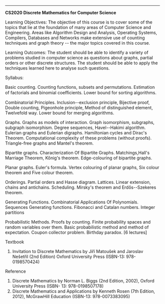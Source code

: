 ---
**CS2020 Discrete Mathematics for Computer Science**

Learning Objectives: The objective of this course is to cover some of
the topics that lie at the foundation of many areas of Computer Science
and Engineering. Areas like Algorithm Design and Analysis, Operating
Systems, Compilers, Databases and Networks make extensive use of
counting techniques and graph theory \-- the major topics covered in
this course.

Learning Outcomes: The student should be able to identify a variety of
problems studied in computer science as questions about graphs, partial
orders or other discrete structures. The student should be able to apply
the techniques learned here to analyse such questions.

Syllabus:

Basic counting. Counting functions, subsets and permutations. Estimation
of factorials and binomial coeﬃcients. Lower bound for sorting
algorithms.

Combinatorial Principles. Inclusion--exclusion principle, Bijective
proof, Double counting, Pigeonhole principle, Method of distinguished
element, Twelvefold way. Lower bound for merging algorithms.

Graphs. Graphs as models of interaction. Graph isomorphism, subgraphs,
subgraph isomorphism. Degree sequences, Havel--Hakimi algorithm.
Eulerian graphs and Eulerian digraphs. Hamiltonian cycles and Dirac\'s
Theorem. Computational complexity of these problems (without proofs).
Triangle-free graphs and Mantel's theorem.

Bipartite graphs. Characterization Of Bipartite Graphs.
Matchings,Hall\'s Marriage Theorem, Kőnig's theorem. Edge-colouring of
bipartite graphs.

Planar graphs. Euler's formula. Vertex colouring of planar graphs, Six
colour theorem and Five colour theorem.

Orderings. Partial orders and Hasse diagram. Lattices. Linear extension,
chains and antichains. Scheduling. Mirsky's theorem and Erdős--Szekeres
theorem.

Generating Functions. Combinatorial Applications Of Polynomials.
Sequences Generating functions. Fibonacci and Catalan numbers. Integer
partitions

Probabilistic Methods. Proofs by counting. Finite probability spaces and
random variables over them. Basic probabilistic method and method of
expectation. Coupon collector problem. Birthday paradox. \[6 lectures\]

Textbook

1.  Invitation to Discrete Mathematics by Jiří Matoušek and Jaroslav
    Nešetřil (2nd Edition) Oxford University Press (ISBN-13:
    978-0198570424)

Reference

1.  Discrete Mathematics by Norman L. Biggs (2nd Edition, 2002), Oxford
    University Press (ISBN- 13: 978-0198507178)
2.  Discrete Mathematics and Applications by Kenneth Rosen (7th Edition,
    2012), McGrawHill Education (ISBN-13: 978-0073383095)

